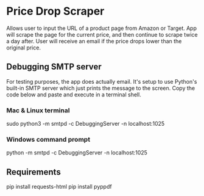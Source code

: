 # Price Drop Scraper
Allows user to input the URL of a product page from Amazon or Target.  App will scrape the page for the current price, and then continue to scrape twice a day after.  User will receive an email if the price drops lower than the original price.

## Debugging SMTP server
For testing purposes, the app does actually email.  It's setup to use Python's built-in SMTP server which just prints the message to the screen.  Copy the code below and paste and execute in a terminal shell. 

### Mac & Linux terminal
sudo python3 -m smtpd -c DebuggingServer -n localhost:1025

### Windows command prompt
python -m smtpd -c DebuggingServer -n localhost:1025

## Requirements
pip install requests-html
pip install pyppdf
